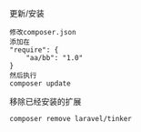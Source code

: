 更新/安装

```
修改composer.json
添加在
"require": {
    "aa/bb": "1.0"
}
然后执行
composer update
```



移除已经安装的扩展

```
composer remove laravel/tinker
```



